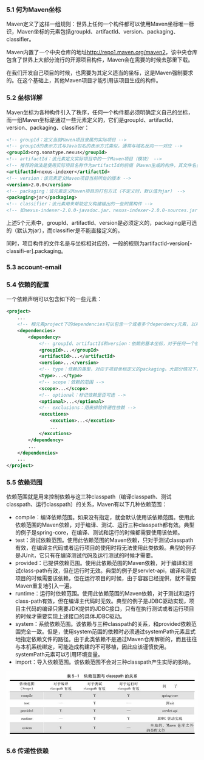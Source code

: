 ### 5.1 何为Maven坐标

Maven定义了这样一组规则：世界上任何一个构件都可以使用Maven坐标唯一标识，Maven坐标的元素包括groupId、artifactId、version、packaging、classifier。

Maven内置了一个中央仓库的地址<http://repo1.maven.org/maven2>，该中央仓库包含了世界上大部分流行的开源项目构件，Maven会在需要的时候去那里下载。

在我们开发自己项目的时候，也需要为其定义适当的坐标，这是Maven强制要求的。在这个基础上，其他Maven项目才能引用该项目生成的构件。

### 5.2 坐标详解

Maven坐标为各种构件引入了秩序，任何一个构件都必须明确定义自己的坐标，而一组Maven坐标是通过一些元素定义的，它们是groupId、artifactId、version、packaging、classifier：

```xml
<!-- groupId：定义当前Maven项目隶属的实际项目 -->
<!-- groupId的表示方式与Java包名的表示方式类似，通常与域名反向一一对应 -->
<groupId>org.sonatype.nexus</groupId>
<!-- artifactId：该元素定义实际项目中的一个Maven项目（模块） -->
<!-- 推荐的做法是使用实际项目名称作为artifactId的前缀（Maven生成的构件，其文件名会以artifactId作为开头，方便查找） -->
<artifactId>nexus-indexer</artifactId>
<!-- version：该元素定义Maven项目当前所处的版本 -->
<version>2.0.0</version>
<!-- packaging：该元素定义Maven项目的打包方式（不定义时，默认值为jar） -->
<packaging>jar</packaging>
<!-- classifier：该元素用来帮助定义构建输出的一些附属构件 -->
<!-- 如nexus-indexer-2.0.0-javadoc.jar、nexus-indexer-2.0.0-sources.jar这样一些附属构件，其包含了Java文档和源代码 -->
```

上述5个元素中，groupId、artifactId、version是必须定义的，packaging是可选的（默认为jar），而classifier是不能直接定义的。

同时，项目构件的文件名是与坐标相对应的，一般的规则为artifactId-version[-classifi-er].packaging。

### 5.3 account-email

### 5.4 依赖的配置

一个依赖声明可以包含如下的一些元素：

```xml
<project>
    ...
    <!-- 根元素project下的dependencies可以包含一个或者多个dependency元素，以声明一个或者多个项目依赖 -->
    <dependencies>
        <dependency>
            <!-- groupId、artifactId和version：依赖的基本坐标，对于任何一个依赖来说，基本坐标是最重要的，Maven根据坐标才能找到需要的依赖。 -->
            <groupId>...</groupId>
            <artifactId>...</artifactId>
            <version>...</version>
            <!-- type：依赖的类型，对应于项目坐标定义的packaging。大部分情况下，该元素不必声明，其默认值为jar -->
            <type>...</type>
            <!-- scope：依赖的范围 -->
            <scope>...</scope>
            <!-- optional：标记依赖是否可选 -->
            <optional>...</optional>
            <!-- exclusions：用来排除传递性依赖 -->
            <excutions>
                <excution>...</excution>
                ...
            </excutions>
        </dependency> 
        ...
    </dependencies>
    ...
</project>
```

### 5.5 依赖范围

依赖范围就是用来控制依赖与这三种classpath（编译classpath、测试classpath、运行classpath）的关系，Maven有以下几种依赖范围：

+ compile：编译依赖范围。如果没有指定，就会默认使用该依赖范围。使用此依赖范围的Maven依赖，对于编译、测试、运行三种classpath都有效。典型的例子是spring-core，在编译、测试和运行的时候都需要使用该依赖。
+ test：测试依赖范围。使用此依赖范围的Maven依赖，只对于测试classpath有效，在编译主代码或者运行项目的使用时将无法使用此类依赖。典型的例子是JUnit，它只有在编译测试代码及运行测试的时候才需要。
+ provided：已提供依赖范围。使用此依赖范围的Maven依赖，对于编译和测试class-path有效，但在运行时无效。典型的例子是servlet-api，编译和测试项目的时候需要该依赖，但在运行项目的时候，由于容器已经提供，就不需要Maven重复地引入一遍。
+ runtime：运行时依赖范围。使用此依赖范围的Maven依赖，对于测试和运行class-path有效，但在编译主代码时无效。典型的例子是JDBC驱动实现，项目主代码的编译只需要JDK提供的JDBC接口，只有在执行测试或者运行项目的时候才需要实现上述接口的具体JDBC驱动。
+ system：系统依赖范围。该依赖与三种classpath的关系，和provided依赖范围完全一致。但是，使用system范围的依赖时必须通过systemPath元素显式地指定依赖文件的路径。由于此类依赖不是通过Maven仓库解析的，而且往往与本机系统绑定，可能造成构建的不可移植，因此应该谨慎使用。systemPath元素可以引用环境变量。
+ import：导入依赖范围。该依赖范围不会对三种classpath产生实际的影响。

![1525338400002](assets/1525338400002.png)

### 5.6 传递性依赖